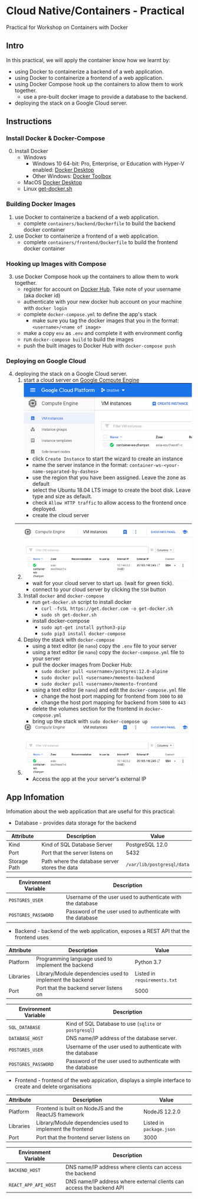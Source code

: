 # Cloud Native/Containers - Practical
Practical for Workshop on Containers with Docker

## Intro
In this practical, we will apply the container know how we learnt by:
- using Docker to containerize a backend of a web application.
- using Docker to containerize a frontend of a web application.
- using Docker Compose hook up the containers to allow them to work together.
    - use a pre-built docker image to provide a database to the backend.
- deploying the stack on a Google Cloud server.

## Instructions
### Install Docker & Docker-Compose
0. Install Docker 
    - Windows
        - Windows 10 64-bit: Pro, Enterprise, or Education with Hyper-V enabled: [Docker Desktop](https://docs.docker.com/docker-for-windows/install/)
        - Other Windows: [Docker Toolbox](https://docs.docker.com/toolbox/overview/)
    - MacOS [Docker Desktop](https://docs.docker.com/docker-for-mac/install/)
    - Linux [get-docker.sh](https://docs.docker.com/install/linux/docker-ce/ubuntu/#install-using-the-convenience-script)

### Building Docker Images
1. use Docker to containerize a backend of a web application.
    - complete `containers/backend/Dockerfile` to build the backend docker container
2. use Docker to containerize a frontend of a web application.
    - complete `containers/frontend/Dockerfile` to build the frontend docker container

### Hooking up Images with Compose
3. use Docker Compose hook up the containers to allow them to work together.
    - register for account on [Docker Hub](https://hub.docker.com/). Take note of your username (aka docker id)
    - authenticate with your new docker hub account on your machine with `docker login`
    - complete `docker-compose.yml` to define the app's stack
        - make sure you tag the docker images that you in the format: `<username>/<name of image>`
    - make a copy `env` as `.env` and complete it with environment config
    - run `docker-compose build` to build the images
    - push the built images to Docker Hub with `docker-compose push`
### Deploying on Google Cloud
4. deploying the stack on a Google Cloud server.
    1. start a cloud server on [Google Compute Engine](https://console.cloud.google.com/compute/instances?project=cnative-259900)
         ![Google Cloud Compute Engine](./assets/gce_create_instance.png)
         - click `Create Instance` to start the wizard to create an instance 
         - name the server instance in the format: `container-ws-<your-name-separated-by-dashes>`
         - use the region that you have been assigned. Leave the zone as default
         - select the Ubuntu 18.04 LTS image to create the boot disk. Leave type and size as default.
         - check `Allow HTTP traffic` to allow access to the frontend once deployed.
         - create the cloud server
    ---
    2. ![GCE Instance Status](./assets/gce_instance_status.png)
        - wait for your cloud server to start up. (wait for green tick).
        - connect to your cloud server by clicking the `SSH` button
    3. Install `docker` and `docker-compose`
        - run `get-docker.sh` script to install docker
            - `curl -fsSL https://get.docker.com -o get-docker.sh`
            - `sudo sh get-docker.sh`
        - install docker-compose
            - `sudo apt-get install python3-pip`
            - `sudo pip3 install docker-compose`
    4. Deploy the stack with `docker-compose`
        - using a text editor (ie `nano`) copy the `.env` file to your server
        - using a text editor (ie `nano`) copy the `docker-compose.yml` file to your server
        - pull the docker images from Docker Hub:
            - `sudo docker pull <username>/postgres:12.0-alpine`
            - `sudo docker pull <username>/memento-backend`
            - `sudo docker pull <username>/memento-frontend`
        - using a text editor (ie `nano`) and edit the `docker-compose.yml` file 
            - change the host port mapping for frontend  from `3000` to `80`
            - change the host port mapping for backend  from `5000` to `443`
        - delete the volumes section for the frontend in `docker-compose.yml`
        - bring up the stack with `sudo docker-compose up`
    5. ![GCE Instance Status](./assets/gce_instance_status.png)
        - Access the app at the your server's external IP

## App Infomation
Infomation about the web application that are useful for this practical:
- Database - provides data storage for the backend 

| Attribute | Description | Value |
| --- | --- | --- |
| Kind | Kind of SQL Database Server | PostgreSQL 12.0 |
| Port | Port that the server listens on | 5432 |
| Storage Path | Path where the database server stores the data | `/var/lib/postgresql/data` |

| Environment Variable | Description |
| --- | --- |
| `POSTGRES_USER` | Username of the user used to authenticate with the database |
| `POSTGRES_PASSWORD` | Password of the user used to authenticate with the database |

- Backend - backend of the web application, exposes a REST API that the frontend uses

| Attribute | Description | Value |
| --- | --- | --- |
| Platform | Programming language used to implement the backend | Python 3.7 |
| Libraries | Library/Module dependencies used to implement the backend | Listed in `requirements.txt ` |
| Port | Port that the backend server listens on | 5000 |

| Environment Variable | Description |
| --- | --- |
| `SQL_DATABASE` | Kind of SQL Database to use (`sqlite` or `postgresql`) |
| `DATABASE_HOST` | DNS name/IP address of the database server. |
| `POSTGRES_USER` | Username of the user used to authenticate with the database |
| `POSTGRES_PASSWORD` | Password of the user used to authenticate with the database |

- Frontend - frontend of the web appication, displays a simple interface to
                create and delete organisations

| Attribute | Description | Value |
| --- | --- | --- |
| Platform | Frontend is built on NodeJS and the ReactJS framework | NodeJS 12.2.0 |
| Libraries | Library/Module dependencies used to implement the frontend | Listed in `package.json ` |
| Port | Port that the frontend server listens on | 3000 |

| Environment Variable | Description |
| --- | --- |
| `BACKEND_HOST` | DNS name/IP address where clients can access the backend |
| `REACT_APP_API_HOST` | DNS name/IP address where external clients can access the backend API |
